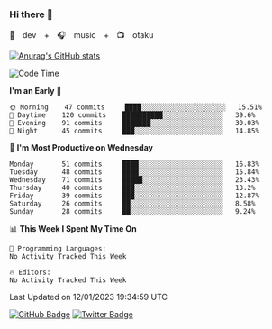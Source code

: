 ### Hi there 👋

🚀　dev　+　🎧　music　+　📺　otaku


[![Anurag's GitHub stats](https://github-readme-stats.vercel.app/api?username=koheitasaka&count_private=true&show_icons=true&theme=monokai)](https://github.com/koheitasaka/github-readme-stats)

<!--START_SECTION:waka-->
![Code Time](http://img.shields.io/badge/Code%20Time-1%2C161%20hrs%2023%20mins-blue)

**I'm an Early 🐤** 

```text
🌞 Morning    47 commits     ████░░░░░░░░░░░░░░░░░░░░░   15.51% 
🌆 Daytime    120 commits    ██████████░░░░░░░░░░░░░░░   39.6% 
🌃 Evening    91 commits     ███████░░░░░░░░░░░░░░░░░░   30.03% 
🌙 Night      45 commits     ███░░░░░░░░░░░░░░░░░░░░░░   14.85%

```
📅 **I'm Most Productive on Wednesday** 

```text
Monday       51 commits     ████░░░░░░░░░░░░░░░░░░░░░   16.83% 
Tuesday      48 commits     ████░░░░░░░░░░░░░░░░░░░░░   15.84% 
Wednesday    71 commits     █████░░░░░░░░░░░░░░░░░░░░   23.43% 
Thursday     40 commits     ███░░░░░░░░░░░░░░░░░░░░░░   13.2% 
Friday       39 commits     ███░░░░░░░░░░░░░░░░░░░░░░   12.87% 
Saturday     26 commits     ██░░░░░░░░░░░░░░░░░░░░░░░   8.58% 
Sunday       28 commits     ██░░░░░░░░░░░░░░░░░░░░░░░   9.24%

```


📊 **This Week I Spent My Time On** 

```text
💬 Programming Languages: 
No Activity Tracked This Week

🔥 Editors: 
No Activity Tracked This Week

```


 Last Updated on 12/01/2023 19:34:59 UTC
<!--END_SECTION:waka-->

[![GitHub Badge](https://img.shields.io/badge/GitHub-100000?style=for-the-badge&logo=github&logoColor=white)](https://github.com/koheitasaka)
[![Twitter Badge](https://img.shields.io/badge/Twitter-1DA1F2?style=for-the-badge&logo=twitter&logoColor=white)](https://twitter.com/sleep_asleep_)
